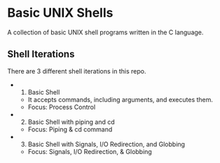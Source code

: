 # Basic UNIX Shells

A collection of basic UNIX shell programs written in the C language.

## Shell Iterations

There are 3 different shell iterations in this repo.
* 1. Basic Shell
  - It accepts commands, including arguments, and executes them.
  - Focus: Process Control
* 2. Basic Shell with piping and cd
  - Focus: Piping & cd command
* 3. Basic Shell with Signals, I/O Redirection, and Globbing
  - Focus: Signals, I/O Redirection, & Globbing 

